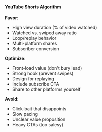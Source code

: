 #### YouTube Shorts Algorithm

**Favor**:
- High view duration (% of video watched)
- Watched vs. swiped away ratio
- Loop/replay behavior
- Multi-platform shares
- Subscriber conversion

**Optimize**:
- Front-load value (don't bury lead)
- Strong hook (prevent swipes)
- Design for replaying
- Include subscribe CTA
- Share to other platforms yourself

**Avoid**:
- Click-bait that disappoints
- Slow pacing
- Unclear value proposition
- Heavy CTAs (too salesy)
